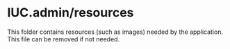 # IUC.admin/resources

This folder contains resources (such as images) needed by the application. This file can
be removed if not needed.
